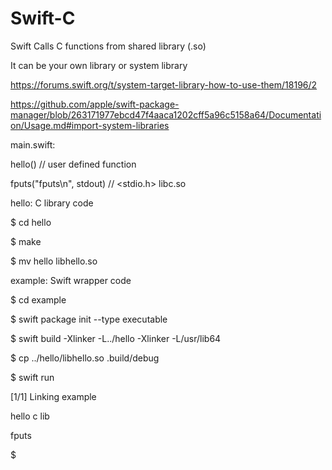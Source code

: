 # Swift-C
Swift Calls C functions from shared library (.so)

It can be your own library or system library

https://forums.swift.org/t/system-target-library-how-to-use-them/18196/2

https://github.com/apple/swift-package-manager/blob/263171977ebcd47f4aaca1202cff5a96c5158a64/Documentation/Usage.md#import-system-libraries

main.swift:

hello()  // user defined function

fputs("fputs\n", stdout)  // <stdio.h> libc.so

hello: C library code

$ cd hello

$ make

$ mv hello libhello.so

example: Swift wrapper code

$ cd example

$ swift package init --type executable

$ swift build -Xlinker -L../hello -Xlinker -L/usr/lib64

$ cp ../hello/libhello.so .build/debug

$ swift run

[1/1] Linking example

hello c lib

fputs

$
